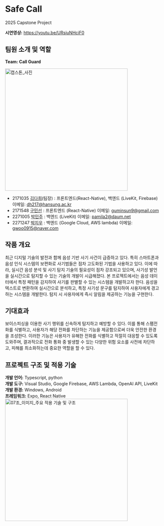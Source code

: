 # Safe Call 

2025 Capstone Project

**시연영상:** https://youtu.be/URsiuNHciF0

## 팀원 소개 및 역할
**Team: Call Guard**

<img src="https://github.com/user-attachments/assets/b0082010-ff58-4edf-a3bd-73992b486228" width="400" alt="캡스톤_사진" />

- 2171035 [김다희](https://github.com/Avy012)(팀장) : 프론트엔드(React-Native), 백엔드 (LiveKit, Firebase) 이메일: dh217@hansung.ac.kr
- 2171548 [구민선](https://github.com/ms2548) : 프론트엔드 (React-Native) 이메일: guminsun9@gmail.com
- 2271005 [박민주](https://github.com/beadsjoo) : 백엔드 (LiveKit) 이메일: pamila2@daum.net
- 2271247 [박지우](https://github.com/jiwooPark-915) : 백엔드 (Google Cloud, AWS lambda) 이메일: gwoo0915@naver.com


## 작품 개요

최근 디지털 기술의 발전과 함께 음성 기반 사기 사건이 급증하고 있다. 특히 스마트폰과 음성 인식 시스템의 보편화로 사기범들은 점차 고도화된 기법을 사용하고 있다. 이에 따라, 실시간 음성 분석 및 사기 탐지 기술의 필요성이 점차 강조되고 있으며, 사기성 발언을 실시간으로 탐지할 수 있는 기술의 개발이 시급해졌다. 본 프로젝트에서는 음성 데이터에서 특정 패턴을 감지하여 사기를 판별할 수 있는 시스템을 개발하고자 한다. 음성을 텍스트로 변환하여 실시간으로 분석하고, 특정 사기성 문구를 탐지하여 사용자에게 경고하는 시스템을 개발한다. 탐지 시 사용자에게 즉시 알림을 제공하는 기능을 구현한다. 

## 기대효과
보이스피싱을 이용한 사기 행위를 신속하게 탐지하고 예방할 수 있다. 이를 통해 스팸전화를 식별하고, 사용자가 해당 전화를 차단하는 기능을 제공함으로써 더욱 안전한 환경을 조성한다. 이러한 기능은 사용자가 유해한 전화를 식별하고 적절히 대응할 수 있도록 도와주며, 결과적으로 전화 통화 중 발생할 수 있는 다양한 위험 요소를 사전에 차단하고, 피해를 최소화하는데 중요한 역할을 할 수 있다. 


## 프로젝트 구조 및 적용 기술

**개발 언어:** Typescript, python  
**개발 도구:** Visual Studio, Google Firebase, AWS Lambda, OpenAI API, LiveKit  
**개발 환경:** Windows, Android  
**프레임워크:** Expo, React Native  
<img src="https://github.com/user-attachments/assets/1d02b1a0-a1f0-42cf-bbec-d9b684c0e378" width="400" alt="07조_이미지_주요 적용 기술 및 구조" />




